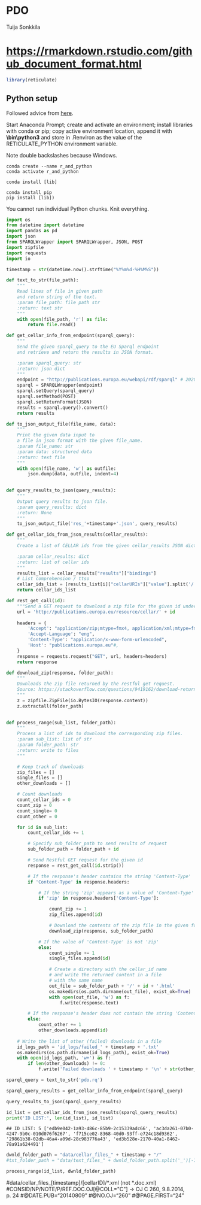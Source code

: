 PDO
================
Tuija Sonkkila

# <https://rmarkdown.rstudio.com/github_document_format.html>

``` r
library(reticulate)
```

## Python setup

Followed advice from
[here](https://rpubs.com/keithmcnulty/r_and_python).

Start Anaconda Prompt; create and activate an environment; install
libraries with conda or pip; copy active environment location, append it
with **\\bin\\python3** and store in .Renviron as the value of the
RETICULATE_PYTHON environment variable.

Note double backslashes because Windows.

    conda create --name r_and_python
    conda activate r_and_python

    conda install [lib]

    conda install pip
    pip install [lib])

You cannot run individual Python chunks. Knit everything.

``` python
import os
from datetime import datetime
import pandas as pd
import json
from SPARQLWrapper import SPARQLWrapper, JSON, POST
import zipfile
import requests
import io

timestamp = str(datetime.now().strftime("%Y%m%d-%H%M%S"))
```

``` python
def text_to_str(file_path):
    """
    Read lines of file in given path
    and return string of the text.
    :param file_path: file path str
    :return: text str
    """
    with open(file_path, 'r') as file:
        return file.read()
```

``` python
def get_cellar_info_from_endpoint(sparql_query):
    """
    Send the given sparql_query to the EU Sparql endpoint
    and retrieve and return the results in JSON format.

    :param sparql_query: str
    :return: json dict
    """
    endpoint = "http://publications.europa.eu/webapi/rdf/sparql" # 2020-06-12 THIS
    sparql = SPARQLWrapper(endpoint)
    sparql.setQuery(sparql_query)
    sparql.setMethod(POST)
    sparql.setReturnFormat(JSON)
    results = sparql.query().convert()
    return results
```

``` python
def to_json_output_file(file_name, data):
    """
    Print the given data input to 
    a file in json format with the given file_name.
    :param file_name: str
    :param data: structured data
    :return: text file
    """
    with open(file_name, 'w') as outfile:
        json.dump(data, outfile, indent=4)
        
```

``` python
def query_results_to_json(query_results):
    """
    Output query results to json file.
    :param query_results: dict
    :return: None
    """
    to_json_output_file('res_'+timestamp+'.json', query_results)
```

``` python
def get_cellar_ids_from_json_results(cellar_results):
    """
    Create a list of CELLAR ids from the given cellar_results JSON dictionary and return the list.

    :param cellar_results: dict
    :return: list of cellar ids
    """
    results_list = cellar_results["results"]["bindings"]
    # List comprehension / ttso
    cellar_ids_list = [results_list[i]["cellarURIs"]["value"].split('/')[-1] for i in range(len(results_list))]
    return cellar_ids_list
```

``` python
def rest_get_call(id):
    """Send a GET request to download a zip file for the given id under the CELLAR URI."""
    url = 'http://publications.europa.eu/resource/cellar/' + id
    
    headers = {
        'Accept': "application/zip;mtype=fmx4, application/xml;mtype=fmx4, application/xhtml+xml, text/html, text/html;type=simplified, application/msword, text/plain, application/xml;notice=object",
        'Accept-Language': "eng",
        'Content-Type': "application/x-www-form-urlencoded",
        'Host': "publications.europa.eu"#,
    }
    response = requests.request("GET", url, headers=headers)
    return response
```

``` python
def download_zip(response, folder_path):
    """
    Downloads the zip file returned by the restful get request.
    Source: https://stackoverflow.com/questions/9419162/download-returned-zip-file-from-url?utm_medium=organic&utm_source=google_rich_qa&utm_campaign=google_rich_qa
    """
    z = zipfile.ZipFile(io.BytesIO(response.content))
    z.extractall(folder_path)
    
```

``` python
def process_range(sub_list, folder_path):
    """
    Process a list of ids to download the corresponding zip files.
    :param sub_list: list of str
    :param folder_path: str
    :return: write to files
    """

    # Keep track of downloads
    zip_files = []
    single_files = []
    other_downloads = []

    # Count downloads
    count_cellar_ids = 0
    count_zip = 0
    count_single= 0
    count_other = 0

    for id in sub_list:
        count_cellar_ids += 1

        # Specify sub_folder_path to send results of request
        sub_folder_path = folder_path + id

        # Send Restful GET request for the given id
        response = rest_get_call(id.strip())

        # If the response's header contains the string 'Content-Type'
        if 'Content-Type' in response.headers:

            # If the string 'zip' appears as a value of 'Content-Type'
            if 'zip' in response.headers['Content-Type']:

                count_zip += 1
                zip_files.append(id)

                # Download the contents of the zip file in the given folder
                download_zip(response, sub_folder_path)

            # If the value of 'Content-Type' is not 'zip'
            else:
                count_single += 1
                single_files.append(id)

                # Create a directory with the cellar_id name
                # and write the returned content in a file
                # with the same name
                out_file = sub_folder_path + '/' + id + '.html'
                os.makedirs(os.path.dirname(out_file), exist_ok=True)
                with open(out_file, 'w') as f:
                    f.write(response.text)

        # If the response's header does not contain the string 'Content-Type'
        else:
            count_other += 1
            other_downloads.append(id)
           
    # Write the list of other (failed) downloads in a file
    id_logs_path = 'id_logs/failed_' + timestamp + '.txt'
    os.makedirs(os.path.dirname(id_logs_path), exist_ok=True)
    with open(id_logs_path, 'w+') as f:
        if len(other_downloads) != 0:
            f.write('Failed downloads ' + timestamp + '\n' + str(other_downloads))
```

``` python
sparql_query = text_to_str('pdo.rq')
```

``` python
sparql_query_results = get_cellar_info_from_endpoint(sparql_query)
```

``` python
query_results_to_json(sparql_query_results)
```

``` python
id_list = get_cellar_ids_from_json_results(sparql_query_results)
print('ID LIST:', len(id_list), id_list)
```

    ## ID LIST: 5 ['edb9e042-1a93-486c-85b9-2c15339adc66', 'ac3da261-07b0-4247-9b0c-010d076f6267', 'f715ce02-8368-40d0-93ff-e724c18d9362', '29861b38-02db-46a4-a09d-28c983776a43', 'ed3b528e-2170-40a1-8462-78a91a624491']

``` python
dwnld_folder_path = "data/cellar_files_" + timestamp + "/"
#txt_folder_path = "data/text_files_" + dwnld_folder_path.split('_')[-1]

process_range(id_list, dwnld_folder_path)
```

\#data/cellar_files\_\[timestamp\]/\[cellarID\]/*.xml (not *.doc.xml)
\#CONSID/NP/NOTE/P/REF.DOC.OJ\[@COLL="C"\] -\> OJ C 260, 9.8.2014, p. 24
\#@DATE.PUB=“20140809” \#@NO.OJ=“260” \#@PAGE.FIRST=“24”
